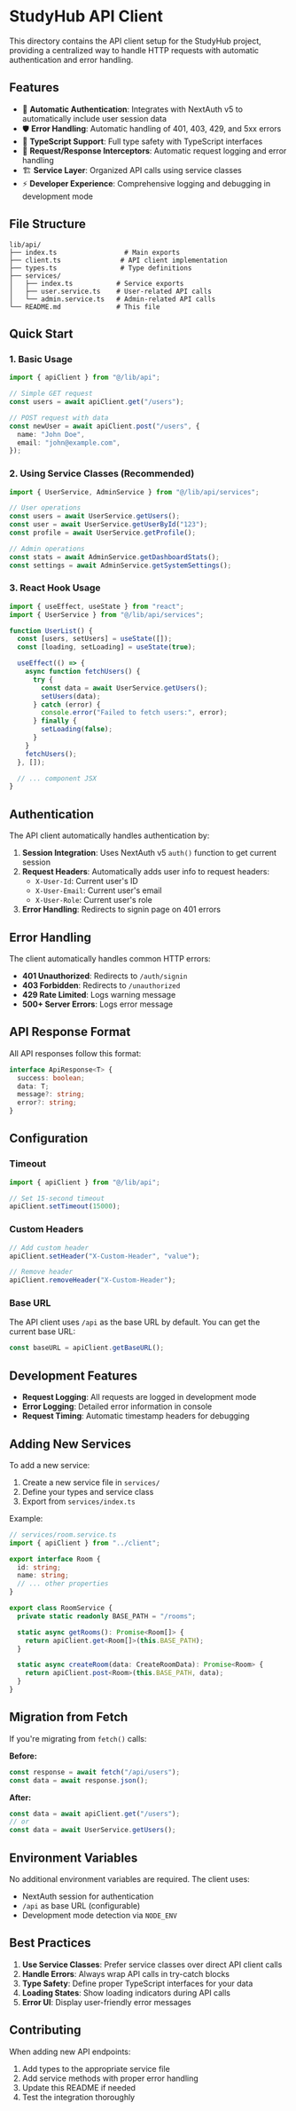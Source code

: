 # StudyHub API Client

This directory contains the API client setup for the StudyHub project, providing a centralized way to handle HTTP requests with automatic authentication and error handling.

## Features

- 🔐 **Automatic Authentication**: Integrates with NextAuth v5 to automatically include user session data
- 🛡️ **Error Handling**: Automatic handling of 401, 403, 429, and 5xx errors
- 📝 **TypeScript Support**: Full type safety with TypeScript interfaces
- 🔄 **Request/Response Interceptors**: Automatic request logging and error handling
- 🏗️ **Service Layer**: Organized API calls using service classes
- ⚡ **Developer Experience**: Comprehensive logging and debugging in development mode

## File Structure

```
lib/api/
├── index.ts                 # Main exports
├── client.ts               # API client implementation
├── types.ts                # Type definitions
├── services/
│   ├── index.ts           # Service exports
│   ├── user.service.ts    # User-related API calls
│   └── admin.service.ts   # Admin-related API calls
└── README.md              # This file
```

## Quick Start

### 1. Basic Usage

```typescript
import { apiClient } from "@/lib/api";

// Simple GET request
const users = await apiClient.get("/users");

// POST request with data
const newUser = await apiClient.post("/users", {
  name: "John Doe",
  email: "john@example.com",
});
```

### 2. Using Service Classes (Recommended)

```typescript
import { UserService, AdminService } from "@/lib/api/services";

// User operations
const users = await UserService.getUsers();
const user = await UserService.getUserById("123");
const profile = await UserService.getProfile();

// Admin operations
const stats = await AdminService.getDashboardStats();
const settings = await AdminService.getSystemSettings();
```

### 3. React Hook Usage

```typescript
import { useEffect, useState } from "react";
import { UserService } from "@/lib/api/services";

function UserList() {
  const [users, setUsers] = useState([]);
  const [loading, setLoading] = useState(true);

  useEffect(() => {
    async function fetchUsers() {
      try {
        const data = await UserService.getUsers();
        setUsers(data);
      } catch (error) {
        console.error("Failed to fetch users:", error);
      } finally {
        setLoading(false);
      }
    }
    fetchUsers();
  }, []);

  // ... component JSX
}
```

## Authentication

The API client automatically handles authentication by:

1. **Session Integration**: Uses NextAuth v5 `auth()` function to get current session
2. **Request Headers**: Automatically adds user info to request headers:
   - `X-User-Id`: Current user's ID
   - `X-User-Email`: Current user's email
   - `X-User-Role`: Current user's role
3. **Error Handling**: Redirects to signin page on 401 errors

## Error Handling

The client automatically handles common HTTP errors:

- **401 Unauthorized**: Redirects to `/auth/signin`
- **403 Forbidden**: Redirects to `/unauthorized`
- **429 Rate Limited**: Logs warning message
- **500+ Server Errors**: Logs error message

## API Response Format

All API responses follow this format:

```typescript
interface ApiResponse<T> {
  success: boolean;
  data: T;
  message?: string;
  error?: string;
}
```

## Configuration

### Timeout

```typescript
import { apiClient } from "@/lib/api";

// Set 15-second timeout
apiClient.setTimeout(15000);
```

### Custom Headers

```typescript
// Add custom header
apiClient.setHeader("X-Custom-Header", "value");

// Remove header
apiClient.removeHeader("X-Custom-Header");
```

### Base URL

The API client uses `/api` as the base URL by default. You can get the current base URL:

```typescript
const baseURL = apiClient.getBaseURL();
```

## Development Features

- **Request Logging**: All requests are logged in development mode
- **Error Logging**: Detailed error information in console
- **Request Timing**: Automatic timestamp headers for debugging

## Adding New Services

To add a new service:

1. Create a new service file in `services/`
2. Define your types and service class
3. Export from `services/index.ts`

Example:

```typescript
// services/room.service.ts
import { apiClient } from "../client";

export interface Room {
  id: string;
  name: string;
  // ... other properties
}

export class RoomService {
  private static readonly BASE_PATH = "/rooms";

  static async getRooms(): Promise<Room[]> {
    return apiClient.get<Room[]>(this.BASE_PATH);
  }

  static async createRoom(data: CreateRoomData): Promise<Room> {
    return apiClient.post<Room>(this.BASE_PATH, data);
  }
}
```

## Migration from Fetch

If you're migrating from `fetch()` calls:

**Before:**

```typescript
const response = await fetch("/api/users");
const data = await response.json();
```

**After:**

```typescript
const data = await apiClient.get("/users");
// or
const data = await UserService.getUsers();
```

## Environment Variables

No additional environment variables are required. The client uses:

- NextAuth session for authentication
- `/api` as base URL (configurable)
- Development mode detection via `NODE_ENV`

## Best Practices

1. **Use Service Classes**: Prefer service classes over direct API client calls
2. **Handle Errors**: Always wrap API calls in try-catch blocks
3. **Type Safety**: Define proper TypeScript interfaces for your data
4. **Loading States**: Show loading indicators during API calls
5. **Error UI**: Display user-friendly error messages

## Contributing

When adding new API endpoints:

1. Add types to the appropriate service file
2. Add service methods with proper error handling
3. Update this README if needed
4. Test the integration thoroughly
